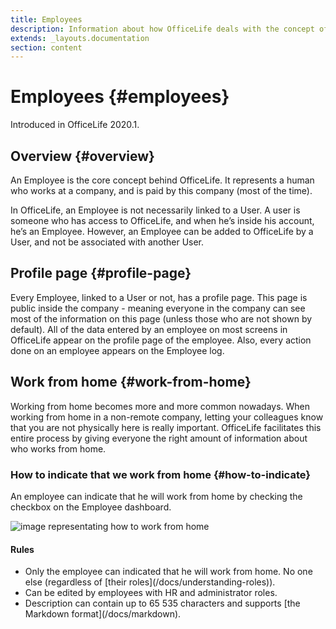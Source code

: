 ```yaml
---
title: Employees
description: Information about how OfficeLife deals with the concept of employees.
extends: _layouts.documentation
section: content
---
```


# Employees {#employees}

Introduced in OfficeLife 2020.1.

## Overview {#overview}

An Employee is the core concept behind OfficeLife. It represents a human who works at a company, and is paid by this company (most of the time).

In OfficeLife, an Employee is not necessarily linked to a User. A user is someone who has access to OfficeLife, and when he’s inside his account, he’s an Employee. However, an Employee can be added to OfficeLife by a User, and not be associated with another User.

## Profile page {#profile-page}

Every Employee, linked to a User or not, has a profile page. This page is public inside the company - meaning everyone in the company can see most of the information on this page (unless those who are not shown by default). All of the data entered by an employee on most screens in OfficeLife appear on the profile page of the employee. Also, every action done on an employee appears on the Employee log.

## Work from home {#work-from-home}

Working from home becomes more and more common nowadays. When working from home in a non-remote company, letting your colleagues know that you are not physically here is really important. OfficeLife facilitates this entire process by giving everyone the right amount of information about who works from home.

### How to indicate that we work from home {#how-to-indicate}

An employee can indicate that he will work from home by checking the checkbox on the Employee dashboard.

![image representating how to work from home](/assets/img/work_from_home.png)

<div class="sdfasdf">
  <h4>Rules</h4>

  <ul>
    <li>Only the employee can indicated that he will work from home. No one else (regardless of [their roles](/docs/understanding-roles)).</li>
    <li>Can be edited by employees with HR and administrator roles.</li>
    <li>Description can contain up to 65 535 characters and supports [the Markdown format](/docs/markdown).</li>
  </ul>
</div>
